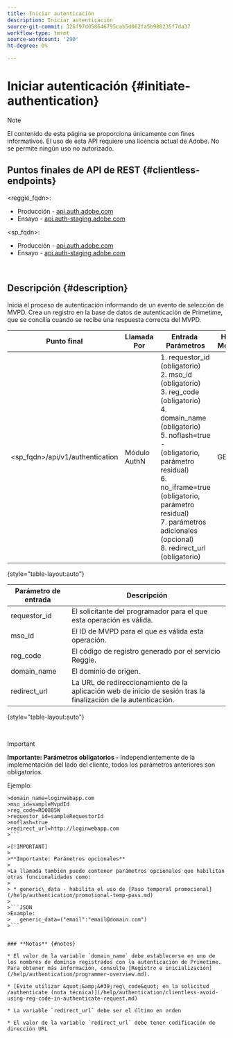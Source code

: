 ```yaml
---
title: Iniciar autenticación
description: Iniciar autenticación
source-git-commit: 326f97d058646795cab5d062fa5b980235f7da37
workflow-type: tm+mt
source-wordcount: '290'
ht-degree: 0%

---
```



# Iniciar autenticación {#initiate-authentication}

>[!NOTE]
>
>El contenido de esta página se proporciona únicamente con fines informativos. El uso de esta API requiere una licencia actual de Adobe. No se permite ningún uso no autorizado.

## Puntos finales de API de REST {#clientless-endpoints}

&lt;reggie_fqdn>:

* Producción - [api.auth.adobe.com](http://api.auth.adobe.com/)
* Ensayo - [api.auth-staging.adobe.com](http://api.auth-staging.adobe.com/)

&lt;sp_fqdn>:

* Producción - [api.auth.adobe.com](http://api.auth.adobe.com/)
* Ensayo - [api.auth-staging.adobe.com](http://api.auth-staging.adobe.com/)

</br>


## Descripción {#description}

Inicia el proceso de autenticación informando de un evento de selección de MVPD. Crea un registro en la base de datos de autenticación de Primetime, que se concilia cuando se recibe una respuesta correcta del MVPD. 



| Punto final | Llamada  </br>Por | Entrada   </br>Parámetros | HTTP  </br>Método | Respuesta | HTTP  </br>Respuesta |
| --- | --- | --- | --- | --- | --- |
| &lt;sp_fqdn>/api/v1/authentication | Módulo AuthN | 1. requestor_id (obligatorio)</br>2.  mso_id (obligatorio)</br>3.  reg_code (obligatorio)</br>4.  domain_name (obligatorio)</br>5.  noflash=true -  </br>    (obligatorio, parámetro residual)</br>6.  no_iframe=true (obligatorio, parámetro residual)</br>7.  parámetros adicionales (opcional)</br>8.  redirect_url (obligatorio) | GET | La aplicación web de inicio de sesión se redirige a la página de inicio de sesión de MVPD. | 302 para implementaciones de redireccionamiento completas |

{style="table-layout:auto"}


| Parámetro de entrada | Descripción |
| --- | --- |
| requestor_id | El solicitante del programador para el que esta operación es válida. |
| mso_id | El ID de MVPD para el que es válida esta operación. |
| reg_code | El código de registro generado por el servicio Reggie. |
| domain_name | El dominio de origen. |
| redirect_url | La URL de redireccionamiento de la aplicación web de inicio de sesión tras la finalización de la autenticación. |

{style="table-layout:auto"}

</br>

>[!IMPORTANT]
> 
>**Importante: Parámetros obligatorios -** Independientemente de la implementación del lado del cliente, todos los parámetros anteriores son obligatorios.
>
>
>Ejemplo:    
>
>
```
>domain_name=loginwebapp.com
>mso_id=sampleMvpdId
>reg_code=RO0885W
>requestor_id=sampleRequestorId
>noflash=true
>redirect_url=http://loginwebapp.com
>```

>[!IMPORTANT]
> 
>**Importante: Parámetros opcionales**
>
>La llamada también puede contener parámetros opcionales que habilitan otras funcionalidades como:
>
> * generic\_data - habilita el uso de [Paso temporal promocional](/help/authentication/promotional-temp-pass.md)
>
>```JSON
>Example:
>   generic_data=("email":"email@domain.com")
>```


### **Notas** {#notes}

* El valor de la variable `domain_name` debe establecerse en uno de los nombres de dominio registrados con la autenticación de Primetime. Para obtener más información, consulte [Registro e inicialización](/help/authentication/programmer-overview.md).

* [Evite utilizar &quot;&amp;&#39;reg\_code&quot; en la solicitud /authenticate (nota técnica)](/help/authentication/clientless-avoid-using-reg-code-in-authenticate-request.md)

* La variable `redirect_url` debe ser el último en orden

* El valor de la variable `redirect_url` debe tener codificación de dirección URL


